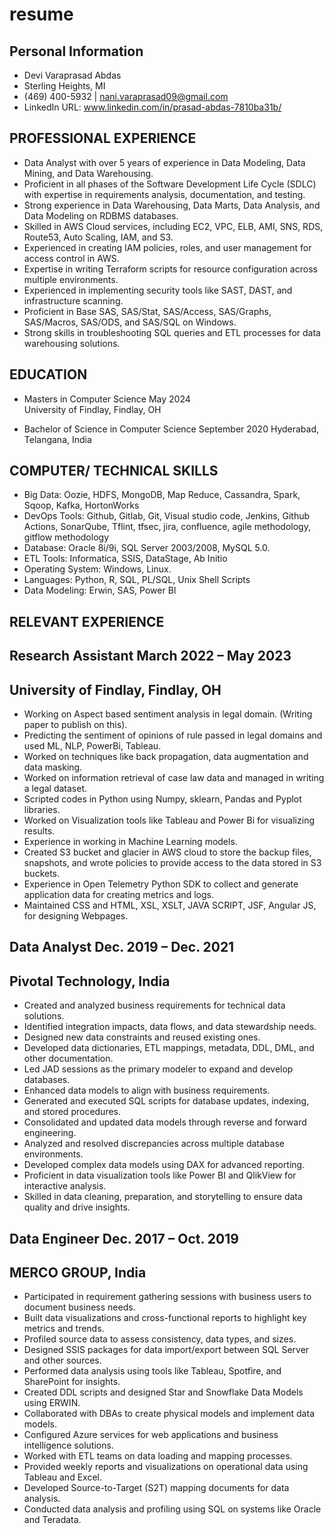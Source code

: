 # resume

## Personal Information
* Devi Varaprasad Abdas
* Sterling Heights, MI 
* (469) 400-5932 | nani.varaprasad09@gmail.com
* LinkedIn URL: www.linkedin.com/in/prasad-abdas-7810ba31b/ 

## PROFESSIONAL EXPERIENCE 

* Data Analyst with over 5 years of experience in Data Modeling, Data Mining, and Data Warehousing.
* Proficient in all phases of the Software Development Life Cycle (SDLC) with expertise in requirements analysis, documentation, and testing.
* Strong experience in Data Warehousing, Data Marts, Data Analysis, and Data Modeling on RDBMS databases.
* Skilled in AWS Cloud services, including EC2, VPC, ELB, AMI, SNS, RDS, Route53, Auto Scaling, IAM, and S3.
* Experienced in creating IAM policies, roles, and user management for access control in AWS.
* Expertise in writing Terraform scripts for resource configuration across multiple environments.
* Experienced in implementing security tools like SAST, DAST, and infrastructure scanning.
* Proficient in Base SAS, SAS/Stat, SAS/Access, SAS/Graphs, SAS/Macros, SAS/ODS, and SAS/SQL on Windows.
* Strong skills in troubleshooting SQL queries and ETL processes for data warehousing solutions.

## EDUCATION

* Masters in Computer Science 	May 2024  	
University of Findlay, Findlay, OH 

* Bachelor of Science in Computer Science	September 2020 
Hyderabad, Telangana, India

## COMPUTER/ TECHNICAL SKILLS 

* Big Data:   	Oozie, HDFS, MongoDB, Map Reduce, Cassandra, Spark, Sqoop, Kafka, HortonWorks
* DevOps Tools:	Github, Gitlab, Git, Visual studio code, Jenkins, Github Actions, SonarQube, Tflint, tfsec, jira, confluence, agile methodology, gitflow methodology
* Database:   	Oracle 8i/9i, SQL Server 2003/2008, MySQL 5.0.
* ETL Tools:  	Informatica, SSIS, DataStage, Ab Initio
* Operating System:	Windows, Linux.
* Languages:  	Python, R, SQL, PL/SQL, Unix Shell Scripts
* Data Modeling:	Erwin, SAS, Power BI

## RELEVANT EXPERIENCE

## Research Assistant 	March 2022 – May 2023

## University of Findlay, Findlay, OH
*	Working on Aspect based sentiment analysis in legal domain. (Writing paper to publish on this).
*	Predicting the sentiment of opinions of rule passed in legal domains and used ML, NLP, PowerBi, Tableau.
*	Worked on techniques like back propagation, data augmentation and data masking.
*	Worked on information retrieval of case law data and managed in writing a legal dataset.
*	Scripted codes in Python using Numpy, sklearn, Pandas and Pyplot libraries.
*	Worked on Visualization tools like Tableau and Power Bi for visualizing results.
*	Experience in working in Machine Learning models.
*	Created S3 bucket and glacier in AWS cloud to store the backup files, snapshots, and wrote policies to provide access to the data stored in S3 buckets.
*	Experience in Open Telemetry Python SDK to collect and generate application data for creating metrics and logs.
*	Maintained CSS and HTML, XSL, XSLT, JAVA SCRIPT, JSF, Angular JS, for designing Webpages.

## Data Analyst  	Dec. 2019 – Dec. 2021

## Pivotal Technology, India 
*	Created and analyzed business requirements for technical data solutions.
*	Identified integration impacts, data flows, and data stewardship needs.
*	Designed new data constraints and reused existing ones.
*	Developed data dictionaries, ETL mappings, metadata, DDL, DML, and other documentation.
*	Led JAD sessions as the primary modeler to expand and develop databases.
*	Enhanced data models to align with business requirements.
*	Generated and executed SQL scripts for database updates, indexing, and stored procedures.
*	Consolidated and updated data models through reverse and forward engineering.
*	Analyzed and resolved discrepancies across multiple database environments.
*	Developed complex data models using DAX for advanced reporting.
*	Proficient in data visualization tools like Power BI and QlikView for interactive analysis.
*	Skilled in data cleaning, preparation, and storytelling to ensure data quality and drive insights.

## Data Engineer  	Dec. 2017 – Oct. 2019

## MERCO GROUP, India 
*	Participated in requirement gathering sessions with business users to document business needs.
*	Built data visualizations and cross-functional reports to highlight key metrics and trends.
*	Profiled source data to assess consistency, data types, and sizes.
*	Designed SSIS packages for data import/export between SQL Server and other sources.
*	Performed data analysis using tools like Tableau, Spotfire, and SharePoint for insights.
*	Created DDL scripts and designed Star and Snowflake Data Models using ERWIN.
*	Collaborated with DBAs to create physical models and implement data models.
*	Configured Azure services for web applications and business intelligence solutions.
*	Worked with ETL teams on data loading and mapping processes.
*	Provided weekly reports and visualizations on operational data using Tableau and Excel.
*	Developed Source-to-Target (S2T) mapping documents for data analysis.
*	Conducted data analysis and profiling using SQL on systems like Oracle and Teradata.



